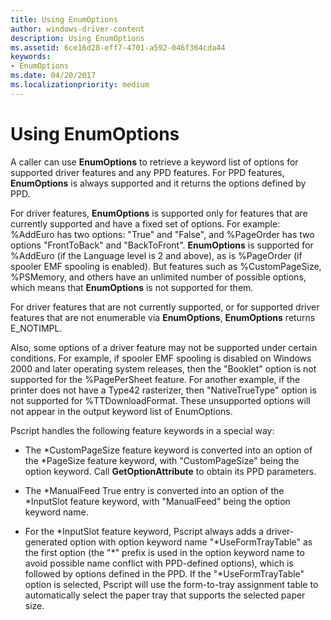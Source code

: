 ```yaml
---
title: Using EnumOptions
author: windows-driver-content
description: Using EnumOptions
ms.assetid: 6ce16d28-eff7-4701-a592-046f364cda44
keywords:
- EnumOptions
ms.date: 04/20/2017
ms.localizationpriority: medium
---
```


# Using EnumOptions





A caller can use **EnumOptions** to retrieve a keyword list of options for supported driver features and any PPD features. For PPD features, **EnumOptions** is always supported and it returns the options defined by PPD.

For driver features, **EnumOptions** is supported only for features that are currently supported and have a fixed set of options. For example: %AddEuro has two options: "True" and "False", and %PageOrder has two options "FrontToBack" and "BackToFront". **EnumOptions** is supported for %AddEuro (if the Language level is 2 and above), as is %PageOrder (if spooler EMF spooling is enabled). But features such as %CustomPageSize, %PSMemory, and others have an unlimited number of possible options, which means that **EnumOptions** is not supported for them.

For driver features that are not currently supported, or for supported driver features that are not enumerable via **EnumOptions**, **EnumOptions** returns E\_NOTIMPL.

Also, some options of a driver feature may not be supported under certain conditions. For example, if spooler EMF spooling is disabled on Windows 2000 and later operating system releases, then the "Booklet" option is not supported for the %PagePerSheet feature. For another example, if the printer does not have a Type42 rasterizer, then "NativeTrueType" option is not supported for %TTDownloadFormat. These unsupported options will not appear in the output keyword list of EnumOptions.

Pscript handles the following feature keywords in a special way:

-   The \*CustomPageSize feature keyword is converted into an option of the \*PageSize feature keyword, with "CustomPageSize" being the option keyword. Call **GetOptionAttribute** to obtain its PPD parameters.

-   The \*ManualFeed True entry is converted into an option of the \*InputSlot feature keyword, with "ManualFeed" being the option keyword name.

-   For the \*InputSlot feature keyword, Pscript always adds a driver-generated option with option keyword name "\*UseFormTrayTable" as the first option (the "\*" prefix is used in the option keyword name to avoid possible name conflict with PPD-defined options), which is followed by options defined in the PPD. If the "\*UseFormTrayTable" option is selected, Pscript will use the form-to-tray assignment table to automatically select the paper tray that supports the selected paper size.

 

 




